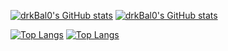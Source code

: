 [![drkBal0's GitHub stats](https://github-readme-stats.vercel.app/api?username=drkBal0)](https://github.com/drkBal0/github-readme-stats)
[![drkBal0's GitHub stats](https://github-readme-stats-three-psi-74.vercel.app/api?username=drkBal0)](https://github.com/drkBal0/github-readme-stats)

[![Top Langs](https://github-readme-stats.vercel.app/api/top-langs/?username=anuraghazra)](https://github.com/drkbal0/github-readme-stats)
[![Top Langs](https://github-readme-stats-three-psi-74.vercel.app/api/top-langs/?username=drkbal0)](https://github.com/drkbal0/github-readme-stats)
